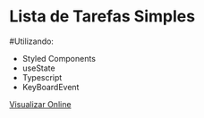 # Lista de Tarefas Simples

#Utilizando:
- Styled Components
- useState
- Typescript
- KeyBoardEvent

[Visualizar Online](https://lista-tarefas-chi.vercel.app/)
